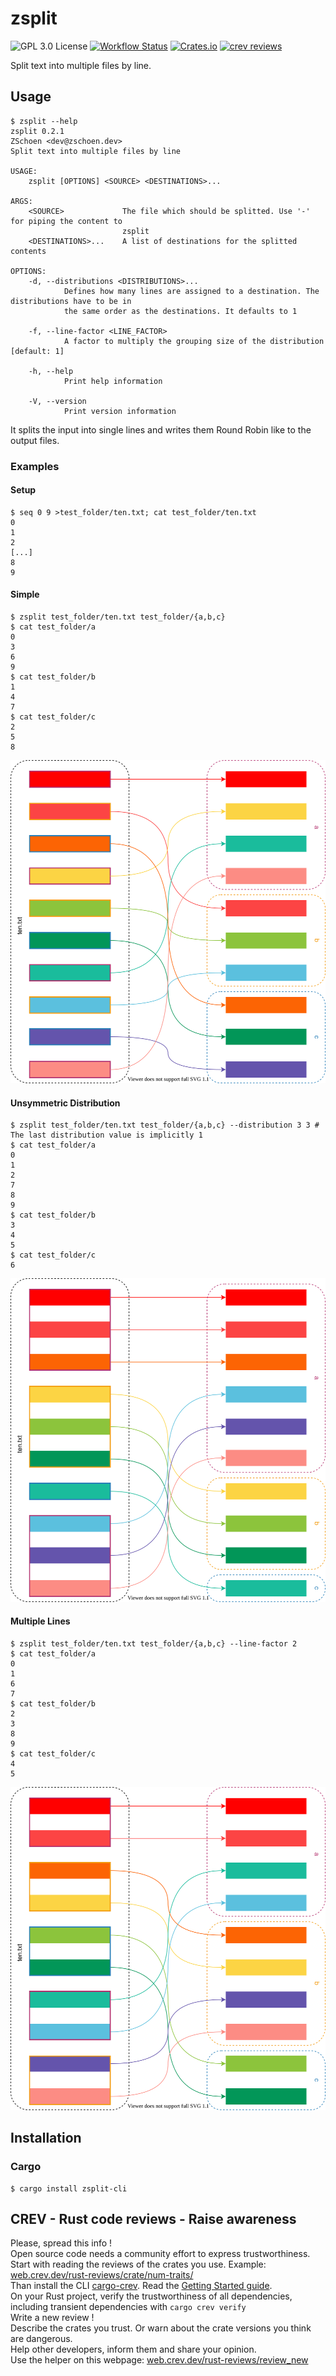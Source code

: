 # zsplit

![GPL 3.0 License](https://img.shields.io/crates/l/zsplit-cli?style=for-the-badge&logo=open-source-initiative)
[![Workflow Status](https://img.shields.io/github/workflow/status/TheAlgorythm/zsplit/Rust?style=for-the-badge)](https://github.com/TheAlgorythm/zsplit/actions?query=workflow%3ARust)
[![Crates.io](https://img.shields.io/crates/v/zsplit-cli?style=for-the-badge&logo=rust)](https://crates.io/crates/zsplit-cli)
[![crev reviews](https://web.crev.dev/rust-reviews/badge/crev_count/zsplit-cli.svg)](https://web.crev.dev/rust-reviews/crate/zsplit-cli/)

Split text into multiple files by line.

## Usage

```console
$ zsplit --help
zsplit 0.2.1
ZSchoen <dev@zschoen.dev>
Split text into multiple files by line

USAGE:
    zsplit [OPTIONS] <SOURCE> <DESTINATIONS>...

ARGS:
    <SOURCE>             The file which should be splitted. Use '-' for piping the content to
                         zsplit
    <DESTINATIONS>...    A list of destinations for the splitted contents

OPTIONS:
    -d, --distributions <DISTRIBUTIONS>...
            Defines how many lines are assigned to a destination. The distributions have to be in
            the same order as the destinations. It defaults to 1

    -f, --line-factor <LINE_FACTOR>
            A factor to multiply the grouping size of the distribution [default: 1]

    -h, --help
            Print help information

    -V, --version
            Print version information
```

It splits the input into single lines and writes them Round Robin like to the output files.

### Examples

#### Setup

```console
$ seq 0 9 >test_folder/ten.txt; cat test_folder/ten.txt
0
1
2
[...]
8
9
```

#### Simple

```console
$ zsplit test_folder/ten.txt test_folder/{a,b,c}
$ cat test_folder/a
0
3
6
9
$ cat test_folder/b
1
4
7
$ cat test_folder/c
2
5
8
```

![Visualisation of simple](docs/simple.svg)

#### Unsymmetric Distribution

```console
$ zsplit test_folder/ten.txt test_folder/{a,b,c} --distribution 3 3 # The last distribution value is implicitly 1
$ cat test_folder/a
0
1
2
7
8
9
$ cat test_folder/b
3
4
5
$ cat test_folder/c
6
```

![Visualisation of unsymmetric distribution](docs/unsymmetric_distribution.svg)

#### Multiple Lines

```console
$ zsplit test_folder/ten.txt test_folder/{a,b,c} --line-factor 2
$ cat test_folder/a
0
1
6
7
$ cat test_folder/b
2
3
8
9
$ cat test_folder/c
4
5
```

![Visualisation of multiple lines](docs/multiple_lines.svg)

## Installation

### Cargo

```console
$ cargo install zsplit-cli
```

## CREV - Rust code reviews - Raise awareness

Please, spread this info !\
Open source code needs a community effort to express trustworthiness.\
Start with reading the reviews of the crates you use. Example: [web.crev.dev/rust-reviews/crate/num-traits/](https://web.crev.dev/rust-reviews/crate/num-traits/) \
Than install the CLI [cargo-crev](https://github.com/crev-dev/cargo-crev)\. Read the [Getting Started guide](https://github.com/crev-dev/cargo-crev/blob/master/cargo-crev/src/doc/getting_started.md). \
On your Rust project, verify the trustworthiness of all dependencies, including transient dependencies with `cargo crev verify`\
Write a new review ! \
Describe the crates you trust. Or warn about the crate versions you think are dangerous.\
Help other developers, inform them and share your opinion.\
Use the helper on this webpage: [web.crev.dev/rust-reviews/review_new](https://web.crev.dev/rust-reviews/review_new)

